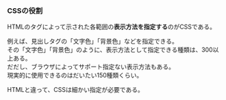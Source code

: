 ### CSSの役割

HTMLのタグによって示された各範囲の**表示方法を指定する**のがCSSである。

例えば、見出しタグの「文字色」「背景色」などを指定できる。  
その「文字色」「背景色」のように、表示方法として指定できる種類は、300以上ある。  
だだし、ブラウザによってサポート指定ない表示方法もある。  
現実的に使用できるのはだいたい150種類くらい。

HTMLと違って、CSSは細かい指定が必要である。